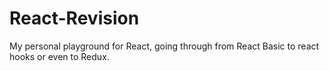 # React-Revision

My personal playground for React, going through from React Basic to react hooks or even to Redux.
